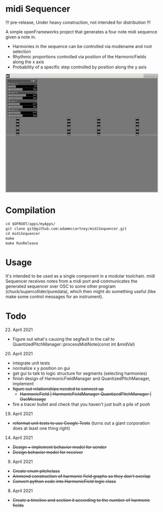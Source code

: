 # midi Sequencer

!!! pre-release, Under heavy construction, not intended for distribution !!!

A simple openFrameworks project that generates a four note midi sequence given
a note in. 
+ Harmonies in the sequence can be controlled via modename and root selection
+ Rhythmic proportions controlled via position of the HarmonicFields along the
  x axis
+ Probability of a specific step controlled by position along the y axis

![gui screenshot](img/guiScreenshot.png)


# Compilation 

```
cd $OFROOT/apps/myApps/
git clone git@github.com:adammccartney/midiSequencer.git
cd midiSequencer 
make
make RunRelease
```

# Usage

It's intended to be used as a single component in a modular toolchain. midi
Sequencer receives notes from a midi port and communicates the generated
sequencer over OSC to some other program (chuck/supercollider/puredata), 
which then might do something useful (like make some control messages 
for an instrument). 
# Todo

22. April 2021
+ Figure out what's causing the segfault in the call to
  QuantizedPitchManager::processMidiNote(const int &midVal)

20. April 2021
+ integrate unit tests
+ normalize x y position on gui
+ get gui to talk to logic structure for segments (selecting harmonies)
+ finish design of HarmonicFieldManager and QuantizedPitchManager, implement
+ ~~figure out relationships needed to connect up~~
  - ~~HarmonicField | HarmonicFieldManager QuantizedPitchManager | OscMessage~~
+ fire a tracer bullet and check that you haven't just built a pile of pooh

19. April 2021
+ ~~reformat unit tests to use Google Tests~~ (turns out a giant corporation
  does at least one thing right)

14. April 2021
+ ~~Design + implement behavior model for sender~~
+ ~~Design behavior model for receiver~~

9. April 2021
+ ~~Create enum pitchclass~~
+ ~~Ammend construction of harmonic field graphs so they don't overlap~~
+ ~~Convert python code into HarmonicField logic class~~

8. April 2021
+ ~~Create a timeline and section it according to the number of harmonic
  fields~~
